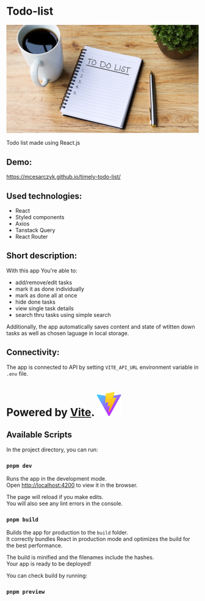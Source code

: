 # Todo-list

<img src="./ogImage.jpg" />

Todo list made using React.js

## Demo:

https://mcesarczyk.github.io/timely-todo-list/

## Used technologies:

- React
- Styled components
- Axios
- Tanstack Query
- React Router

## Short description:

With this app You're able to:

- add/remove/edit tasks
- mark it as done individually
- mark as done all at once
- hide done tasks
- view single task details
- search thru tasks using simple search

Additionally, the app automatically saves content and state of wtitten down tasks as well as chosen laguage in local storage.

## Connectivity:

The app is connected to API by setting `VITE_API_URL` environment variable in `.env` file.

# Powered by [Vite](https://github.com/vitejs/vite). ![vite_logo](./vite.svg)

## Available Scripts

In the project directory, you can run:

### `pnpm dev`

Runs the app in the development mode.\
Open [http://localhost:4200](http://localhost:4200) to view it in the browser.

The page will reload if you make edits.\
You will also see any lint errors in the console.

### `pnpm build`

Builds the app for production to the `build` folder.\
It correctly bundles React in production mode and optimizes the build for the best performance.

The build is minified and the filenames include the hashes.\
Your app is ready to be deployed!

You can check build by running:

### `pnpm preview`
